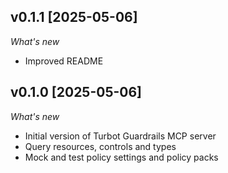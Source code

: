 ## v0.1.1 [2025-05-06]

_What's new_

* Improved README


## v0.1.0 [2025-05-06]

_What's new_

* Initial version of Turbot Guardrails MCP server
* Query resources, controls and types
* Mock and test policy settings and policy packs
